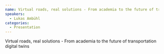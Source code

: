 ```yaml
--- 
name: Virtual roads, real solutions - From academia to the future of transportation digital twins 
speakers: 
  - Lukas Ambühl
categories:
  - Presentation
---
```


Virtual roads, real solutions - From academia to the future of transportation digital twins